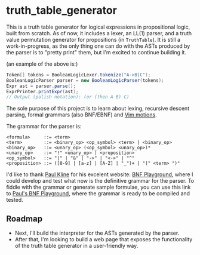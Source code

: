 # truth_table_generator

This is a truth table generator for logical expressions in propositional logic, built from scratch. As of now, it includes a lexer, an LL(1) parser, and a truth value permutation generator for propositions (in `TruthTable`).
It is still a work-in-progress, as the only thing one can do with the ASTs produced by the parser is to "pretty print" them, but I'm excited to continue building it.

(an example of the above is:)
```java
Token[] tokens = BooleanLogicLexer.tokenize("A->B|C");
BooleanLogicParser parser = new BooleanLogicParser(tokens);
Expr ast = parser.parse();
ExprPrinter.printExpr(ast);
// Output (polish notation): (or (then A B) C)
```

The sole purpose of this project is to learn about lexing, recursive descent parsing, formal grammars (also BNF/EBNF) and [Vim motions](https://vim.rtorr.com/).

The grammar for the parser is:
```ebnf
<formula>     ::= <term>
<term>        ::= <binary_op> <op_symbol> <term> | <binary_op>
<binary_op>   ::= <unary_op> (<op_symbol> <unary_op>)*
<unary_op>    ::= "!" <unary_op> | <proposition>
<op_symbol>   ::= "|" | "&" | "->" | "<->" | "^"
<proposition> ::= ([0-9] | [a-z] | [A-Z] | "_")+ | "(" <term> ")"
```
I'd like to thank [Paul Kline](https://github.com/paul-kline) for his excelent website: [BNF Playground](https://bnfplayground.pauliankline.com/), where I could develop and test what now is the definitive grammar for the parser.
To fiddle with the grammar or generate sample formulae, you can use this link to [Paul's BNF Playground](https://bnfplayground.pauliankline.com/?bnf=%3Cformula%3E%20%20%20%20%20%3A%3A%3D%20%3Cterm%3E%0A%3Cterm%3E%20%20%20%20%20%20%20%20%3A%3A%3D%20%3Cbinary_op%3E%20%3Cop_symbol%3E%20%3Cterm%3E%20%7C%20%3Cbinary_op%3E%0A%3Cbinary_op%3E%20%20%20%3A%3A%3D%20%3Cunary_op%3E%20(%3Cop_symbol%3E%20%3Cunary_op%3E)*%0A%3Cunary_op%3E%20%20%20%20%3A%3A%3D%20%22!%22%20%3Cunary_op%3E%20%7C%20%3Cproposition%3E%0A%3Cop_symbol%3E%20%20%20%3A%3A%3D%20%22%7C%22%20%7C%20%22%26%22%20%7C%20%22-%3E%22%20%7C%20%22%3C-%3E%22%20%7C%20%22%5E%22%0A%3Cproposition%3E%20%3A%3A%3D%20(%5B0-9%5D%20%7C%20%5Ba-z%5D%20%7C%20%5BA-Z%5D%20%7C%20%22_%22)%2B%20%7C%20%22(%22%20%3Cterm%3E%20%22)%22%0A&name=Logic%20CFG), where the grammar is ready to be compiled and tested.

## Roadmap

- Next, I'll build the interpreter for the ASTs generated by the parser.
- After that, I'm looking to build a web page that exposes the functionality of the truth table generator in a user-friendly way.
